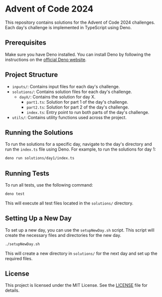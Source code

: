 # Advent of Code 2024

This repository contains solutions for the Advent of Code 2024 challenges. Each
day's challenge is implemented in TypeScript using Deno.

## Prerequisites

Make sure you have Deno installed. You can install Deno by following the
instructions on the [official Deno website](https://deno.land/#installation).

## Project Structure

- `inputs/`: Contains input files for each day's challenge.
- `solutions/`: Contains solution files for each day's challenge.
  - `dayX/`: Contains the solution for day X.
    - `part1.ts`: Solution for part 1 of the day's challenge.
    - `part2.ts`: Solution for part 2 of the day's challenge.
    - `index.ts`: Entry point to run both parts of the day's challenge.
- `utils/`: Contains utility functions used across the project.

## Running the Solutions

To run the solutions for a specific day, navigate to the day's directory and run
the `index.ts` file using Deno. For example, to run the solutions for day 1:

```sh
deno run solutions/day1/index.ts
```

## Running Tests

To run all tests, use the following command:

```sh
deno test
```

This will execute all test files located in the `solutions/` directory.

## Setting Up a New Day

To set up a new day, you can use the `setupNewDay.sh` script. This script will
create the necessary files and directories for the new day.

```sh
./setupNewDay.sh
```

This will create a new directory in `solutions/` for the next day and set up the
required files.

## License

This project is licensed under the MIT License. See the [LICENSE](LICENSE) file
for details.
